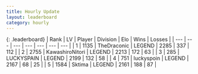 ```yaml
---
title: Hourly Update
layout: leaderboard
category: hourly
---
```


{: .leaderboard}
| Rank | LV | Player | Division | Elo | Wins | Losses |
| --- | --- | --- | --- | --- | --- | --- |
| <span data-change="0">1</span> | 1135 | <span title="ID: 544310">TheDraconic</span> | LEGEND | <span data-change="0">2285</span> | <span data-change="0">337</span> | <span data-change="0">112</span> |
| <span data-change="0">2</span> | 2755 | <span title="ID: 164871">KawashiroNitori</span> | LEGEND | <span data-change="0">2213</span> | <span data-change="0">172</span> | <span data-change="0">63</span> |
| <span data-change="0">3</span> | 285 | <span title="ID: 623829">LUCKYSPAIN</span> | LEGEND | <span data-change="0">2199</span> | <span data-change="0">132</span> | <span data-change="0">58</span> |
| <span data-change="0">4</span> | 751 | <span title="ID: 512212">luckyspoin</span> | LEGEND | <span data-change="0">2167</span> | <span data-change="0">68</span> | <span data-change="0">25</span> |
| <span data-change="2">5</span> | 1584 | <span title="ID: 353063">Sktima</span> | LEGEND | <span data-change="47">2161</span> | <span data-change="7">188</span> | <span data-change="0">87</span> |